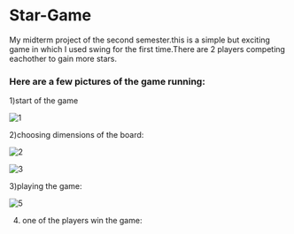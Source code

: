 # Star-Game
My midterm project of the second semester.this is a simple but exciting game in which I used swing for the first time.There are 2 players competing eachother to gain more stars.

### Here are a few pictures of the game running:

1)start of the game

![1](https://user-images.githubusercontent.com/76126890/179420630-ba470bc4-ebc7-458c-be88-62e42504b36e.png)



2)choosing dimensions of the board:

![2](https://user-images.githubusercontent.com/76126890/179420731-11dc8666-16ce-4731-b6c2-07a63ae9e001.png)


![3](https://user-images.githubusercontent.com/76126890/179420770-99b0149a-8184-47d9-9474-d973359bbc8b.png)




3)playing the game:


![5](https://user-images.githubusercontent.com/76126890/179420785-1aa93014-ebf0-4758-8573-b8a3a3485171.png)


4) one of the players win the game:

